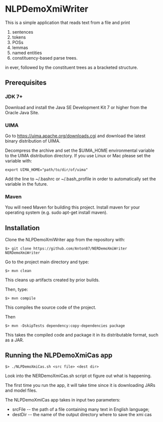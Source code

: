 # NLPDemoXmiWriter

This is a simple application that reads text from a file and print
1. sentences
2. tokens
3. POSs
4. lemmas
5. named entities 
5. constituency-based parse trees.

in ever, followed by the constituent trees as a bracketed structure.

## Prerequisites

### JDK 7+

Download and install the Java SE Development Kit 7 or higher from the Oracle Java Site.

### UIMA

Go to https://uima.apache.org/downloads.cgi and download the latest binary distribution of UIMA.  

Decompress the archive and set the $UIMA_HOME environmental variable to the
UIMA distribution directory. If you use Linux or Mac please set the variable with:

```
export UIMA_HOME="path/to/dir/of/uima"
```

Add the line to  ~/.bashrc or ~/.bash_profile in order to automatically set the variable in the future.

### Maven


You will need Maven for building this project. Install maven for your operating system (e.g. sudo apt-get install maven).  


## Installation

Clone the NLPDemoXmiWriter app from the repository with:

```
$> git clone https://github.com/Anton87/NERDemoXmiWriter NERDemoXmiWriter
```

Go to the project main directory and type:

```
$> mvn clean
```

This cleans up artifacts created by prior builds.

Then, type:

```
$> mvn compile
```

This compiles the source code of the project.

Then

```
$> mvn -DskipTests dependency:copy-dependencies package
```

This takes the compiled code and package it in its distributable format, such as a JAR.

## Running the NLPDemoXmiCas app

```
$> ./NLPDemoXmiCas.sh <src file> <dest dir>
```

Look into the NERDemoXmiCas.sh script ot figure out what is happening.

The first time you run the app, it will take time since it is downloading JARs and model files.

The NLPDemoXmiCas app takes in input two parameters:
 - srcFile -- the path of a file containing many text in English language;
 - destDir -- the name of the output directory where to save the xmi cas






